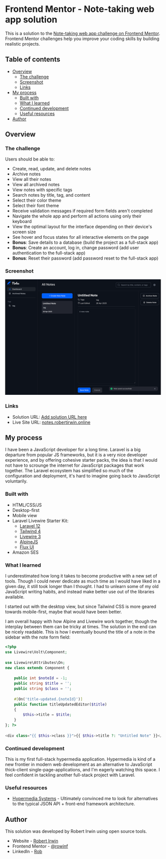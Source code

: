 # Frontend Mentor - Note-taking web app solution

This is a solution to the [Note-taking web app challenge on Frontend Mentor](https://www.frontendmentor.io/challenges/note-taking-web-app-773r7bUfOG). Frontend Mentor challenges help you improve your coding skills by building realistic projects.

## Table of contents

- [Overview](#overview)
  - [The challenge](#the-challenge)
  - [Screenshot](#screenshot)
  - [Links](#links)
- [My process](#my-process)
  - [Built with](#built-with)
  - [What I learned](#what-i-learned)
  - [Continued development](#continued-development)
  - [Useful resources](#useful-resources)
- [Author](#author)

## Overview

### The challenge

Users should be able to:

- Create, read, update, and delete notes
- Archive notes
- View all their notes
- View all archived notes
- View notes with specific tags
- Search notes by title, tag, and content
- Select their color theme
- Select their font theme
- Receive validation messages if required form fields aren't completed
- Navigate the whole app and perform all actions using only their keyboard
- View the optimal layout for the interface depending on their device's screen size
- See hover and focus states for all interactive elements on the page
- **Bonus**: Save details to a database (build the project as a full-stack app)
- **Bonus**: Create an account, log in, change password (add user authentication to the full-stack app)
- **Bonus**: Reset their password (add password reset to the full-stack app)

### Screenshot

![screenshot of my notes solution](./screenshot.png)

### Links

- Solution URL: [Add solution URL here](https://your-solution-url.com)
- Live Site URL: [notes.robertirwin.online](https://notes.robertirwin.online/)

## My process

I have been a JavaScript developer for a long time. Laravel is a big departure from popular JS frameworks, but it is a very nice developer experience, and by offering cohesive starter packs, the idea is that I would not have to scrounge the internet for JavaScript packages that work together. The Laravel ecosystem has simplified so much of the configuration and deployment, it's hard to imagine going back to JavaScript voluntarily.

### Built with

- HTML/CSS/JS
- Desktop-first
- Mobile view
- Laravel Livewire Starter Kit:
    - [Laravel 12](https://laravel.com/)
    - [Tailwind 4](https://tailwindcss.com/)
    - [Livewire 3](https://livewire.laravel.com/)
    - [AlpineJS ](https://alpinejs.dev/)
    - [Flux UI](https://fluxui.dev/)
- Amazon SES

### What I learned

I underestimated how long it takes to become productive with a new set of tools. Though I could never dedicate as much time as I would have liked in a given day, it still took longer than I thought. I had to unlearn some of my old JavaScript writing habits, and instead make better use out of the libraries available.

I started out with the desktop view, but since Tailwind CSS is more geared towards mobile-first, maybe that would have been better.

I am overall happy with how Alpine and Livewire work together, though the interplay between them can be tricky at times. The solution in the end can be nicely readable. This is how I eventually bound the title of a note in the sidebar with the note form field:

```php
<?php
use Livewire\Volt\Component;

use Livewire\Attributes\On;
new class extends Component {

    public int $noteId = -1;
    public string $title = '';
    public string $class = '';

    #[On('title-updated.{noteId}')]
    public function titleUpdatedEditor($title)
    {
        $this->title = $title;
    }
}; ?>

<div class="{{ $this->class }}">{{ $this->title ?: "Untitled Note" }}</div>
```

### Continued development

This is my first full-stack hypermedia application. Hypermedia is kind of a new frontier in modern web development as an alternative to JavaScript thick-client single-page-applications, and I'm eagerly watching this space. I feel confident in tackling another full-stack project with Laravel.

### Useful resources

- [Hypermedia Systems](https://hypermedia.systems/) - Ultimately convinced me to look for alternatives to the typical JSON API + front-end framework architecture.

## Author
This solution was developed by Robert Irwin using open source tools.

- Website - [Robert Irwin](https://rowinf.github.io)
- Frontend Mentor - [@rowinf](https://www.frontendmentor.io/profile/rowinf)
- LinkedIn - [Rob](https://www.linkedin.com/in/robert-irwin-23019730/)
